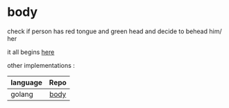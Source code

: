 # body
check if person has red tongue and green head and decide to behead him/ her 

it all begins [here](https://twitter.com/mamal72/status/820339540040753152)

other implementations :


| language      | Repo             |
| ------------- |:-------------:   |
| golang        | [body](https://github.com/arastu/body/)    |
